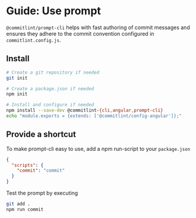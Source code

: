 # Guide: Use prompt

`@commitlint/prompt-cli` helps with fast authoring of commit messages and ensures they adhere to the commit convention configured in `commitlint.config.js`.

## Install

```bash
# Create a git repository if needed
git init

# Create a package.json if needed
npm init

# Install and configure if needed
npm install --save-dev @commitlint-{cli,angular,prompt-cli}
echo "module.exports = {extends: ['@commitlint/config-angular']};"
```

## Provide a shortcut

To make prompt-cli easy to use, add a npm run-script to your `package.json`

```json
{
  "scripts": {
    "commit": "commit"
  }
}
```

Test the prompt by executing

```bash
git add .
npm run commit
```
